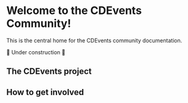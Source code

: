 # Welcome to the CDEvents Community!

This is the central home for the CDEvents community documentation.

🚧 Under construction 🚧 

## The CDEvents project

## How to get involved

